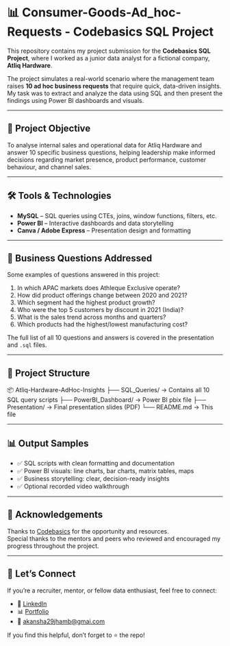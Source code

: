 # 📊 Consumer-Goods-Ad_hoc-Requests - Codebasics SQL Project

This repository contains my project submission for the **Codebasics SQL Project**, where I worked as a junior data analyst for a fictional company, **Atliq Hardware**.

The project simulates a real-world scenario where the management team raises **10 ad hoc business requests** that require quick, data-driven insights. My task was to extract and analyze the data using SQL and then present the findings using Power BI dashboards and visuals.

---

## 🚀 Project Objective

To analyse internal sales and operational data for Atliq Hardware and answer 10 specific business questions, helping leadership make informed decisions regarding market presence, product performance, customer behaviour, and channel sales.

---

## 🛠 Tools & Technologies

- **MySQL** – SQL queries using CTEs, joins, window functions, filters, etc.
- **Power BI** – Interactive dashboards and data storytelling
- **Canva / Adobe Express** – Presentation design and formatting

---

## 📌 Business Questions Addressed

Some examples of questions answered in this project:

1. In which APAC markets does Athleque Exclusive operate?
2. How did product offerings change between 2020 and 2021?
3. Which segment had the highest product growth?
4. Who were the top 5 customers by discount in 2021 (India)?
5. What is the sales trend across months and quarters?
6. Which products had the highest/lowest manufacturing cost?

The full list of all 10 questions and answers is covered in the presentation and `.sql` files.

---

## 📁 Project Structure

📦 Atliq-Hardware-AdHoc-Insights
├── SQL_Queries/ → Contains all 10 SQL query scripts
├── PowerBI_Dashboard/ → Power BI pbix file
├── Presentation/ → Final presentation slides (PDF)
└── README.md → This file

---

## 📊 Output Samples

- ✅ SQL scripts with clean formatting and documentation
- ✅ Power BI visuals: line charts, bar charts, matrix tables, maps
- ✅ Business storytelling: clear, decision-ready insights
- ✅ Optional recorded video walkthrough

---

## 🙌 Acknowledgements

Thanks to [Codebasics](https://codebasics.io) for the opportunity and resources.  
Special thanks to the mentors and peers who reviewed and encouraged my progress throughout the project.

---

## 💬 Let’s Connect

If you’re a recruiter, mentor, or fellow data enthusiast, feel free to connect:

- 🔗 [LinkedIn](https://www.linkedin.com/in/akanshajhamb/)
- 📊 [Portfolio](https://codebasics.io/portfolio/Akansha-Jhamb)
- 📧 akansha29jhamb@gmai.com

If you find this helpful, don’t forget to ⭐ the repo!
